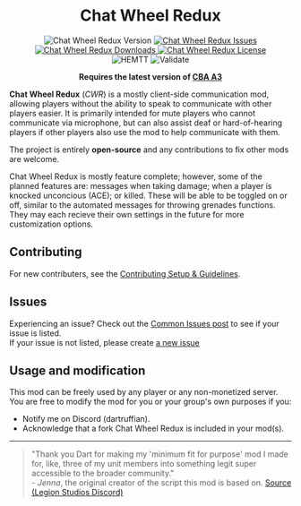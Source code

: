 <!-- If you want to make changes to this README, you need to also modify the README.md in the docs folder as well -->

<h1 align="center">Chat Wheel Redux</h1>
<p align="center">
    <img src="https://img.shields.io/badge/Version-1.4.0-blue?style=flat-square" alt="Chat Wheel Redux Version">
    <a href="https://github.com/DartsArmaMods/ChatWheelRedux/issues">
        <img src="https://img.shields.io/github/issues-raw/DartsArmaMods/ChatWheelRedux.svg?style=flat-square&label=Issues" alt="Chat Wheel Redux Issues">
    </a>
    <a href="https://steamcommunity.com/sharedfiles/filedetails/?id=3005504621">
        <img src="https://img.shields.io/steam/downloads/3005504621.svg?style=flat-square&label=Downloads" alt="Chat Wheel Redux Downloads">
    </a>
    <a href="https://github.com/DartsArmaMods/ChatWheelRedux/blob/master/LICENSE">
        <img src="https://img.shields.io/badge/License-APL ND-red?style=flat-square" alt="Chat Wheel Redux License">
    </a>
    <br>
    <img src="https://img.shields.io/github/actions/workflow/status/DartsArmaMods/ChatWheelRedux/hemtt.yml?style=flat-square&label=HEMTT" alt="HEMTT">
    <img src="https://img.shields.io/github/actions/workflow/status/DartsArmaMods/ChatWheelRedux/arma.yml?style=flat-square&label=Validate" alt="Validate">
</p>

<p align="center">
    <b>Requires the latest version of <a href="https://github.com/CBATeam/CBA_A3/releases/latest">CBA A3</a></b>
</p>

**Chat Wheel Redux** (_CWR_) is a mostly client-side communication mod, allowing players without the ability to speak to communicate with other players easier. It is primarily intended for mute players who cannot communicate via microphone, but can also assist deaf or hard-of-hearing players if other players also use the mod to help communicate with them.

The project is entirely **open-source** and any contributions to fix other mods are welcome.

Chat Wheel Redux is mostly feature complete; however, some of the planned features are: messages when taking damage; when a player is knocked unconcious (ACE); or killed. These will be able to be toggled on or off, similar to the automated messages for throwing grenades functions. They may each recieve their own settings in the future for more customization options.

## Contributing
For new contributers, see the [Contributing Setup & Guidelines](./.github/CONTRIBUTING.md).

## Issues
Experiencing an issue? Check out the [Common Issues post](https://github.com/DartsArmaMods/A3-ChatWheel-Redux/issues/1) to see if your issue is listed.<br>
If your issue is not listed, please create [a new issue](https://github.com/DartsArmaMods/ChatWheelRedux/issues/new)

## Usage and modification
This mod can be freely used by any player or any non-monetized server.<br>
You are free to modify the mod for you or your group's own purposes if you:
 - Notify me on Discord (dartruffian).
 - Acknowledge that a fork Chat Wheel Redux is included in your mod(s).

---

> "Thank you Dart for making my 'minimum fit for purpose' mod I made for, like, three of my unit members into something legit super accessible to the broader community."
> <br>- _Jenna_, the original creator of the script this mod is based on. [Source (Legion Studios Discord)](https://ptb.discord.com/channels/461042140756180992/1130867599345987604/1130901200498343938)